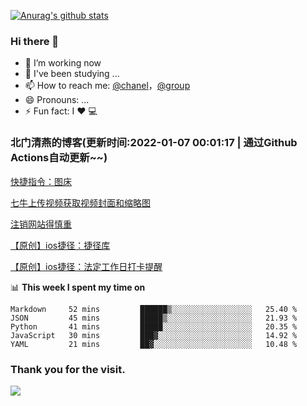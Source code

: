[![Anurag's github stats](https://github-readme-stats.vercel.app/api?username=bmqy)](https://github.com/anuraghazra/github-readme-stats)
### Hi there 👋
- 🔭 I’m working now
- 🌱 I've been studying ...
- 📫 How to reach me: [@chanel](https://t.me/tcbmqy)，[@group](https://t.me/tgbmqy)
- 😄 Pronouns: ...
- ⚡ Fun fact:  I ❤️ 💻

<!--START_SECTION:bmqy-->

### 北门清燕的博客(更新时间:2022-01-07 00:01:17 | 通过Github Actions自动更新~~)

[快捷指令：图床](https://www.bmqy.net/2637.html)

[七牛上传视频获取视频封面和缩略图](https://www.bmqy.net/2444.html)

[注销网站得慎重](https://www.bmqy.net/2364.html)

[【原创】ios捷径：捷径库](https://www.bmqy.net/2342.html)

[【原创】ios捷径：法定工作日打卡提醒](https://www.bmqy.net/2318.html)

<!--END_SECTION:bmqy-->

📊 **This week I spent my time on**
<!--START_SECTION:waka-->
```text
Markdown     52 mins         ██████▒░░░░░░░░░░░░░░░░░░   25.40 % 
JSON         45 mins         █████▒░░░░░░░░░░░░░░░░░░░   21.93 % 
Python       41 mins         █████░░░░░░░░░░░░░░░░░░░░   20.35 % 
JavaScript   30 mins         ███▓░░░░░░░░░░░░░░░░░░░░░   14.92 % 
YAML         21 mins         ██▓░░░░░░░░░░░░░░░░░░░░░░   10.48 % 
```
<!--END_SECTION:waka-->

### Thank you for the visit.
![](http://profile-counter.glitch.me/bmqy/count.svg)
